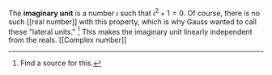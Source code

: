 The **imaginary unit** is a number $\iota$ such that $\iota^2 + 1 = 0$. Of course, there is no such [[real number]] with this property, which is why Gauss wanted to call these "lateral units." [^source] This makes the imaginary unit linearly independent from the reals. [[Complex number]]

[^source]: Find a source for this.